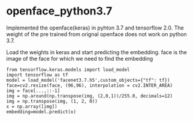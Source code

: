 # openface_python3.7
Implemented the openface(keras) in pyhton 3.7 and tensorflow 2.0. The weight of the pre trained from orignal openface does not work on python 3.7. 

Load the weights in keras and start predicting the embedding.
face is the image of the face for which we need to find the embedding
```
from tensorflow.keras.models import load_model
import tensorflow as tf
model = load_model('facenet3.7.h5',custom_objects={"tf": tf})
face=cv2.resize(face, (96,96), interpolation = cv2.INTER_AREA)
img = face[...,::-1]
img = np.around(np.transpose(img, (2,0,1))/255.0, decimals=12)
img = np.transpose(img, (1, 2, 0))
x = np.array([img])
embedding=model.predict(x)
```
